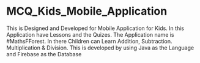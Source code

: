 # MCQ_Kids_Mobile_Application

This is Designed and Developed for Mobile Application for Kids. In this Application have Lessons and the Quizes. The Application name is #MathsFForest. In there Children can Learn Addition, Subtraction. Multiplication & Division. This is developed by using Java as the Language and Firebase as the Database 
